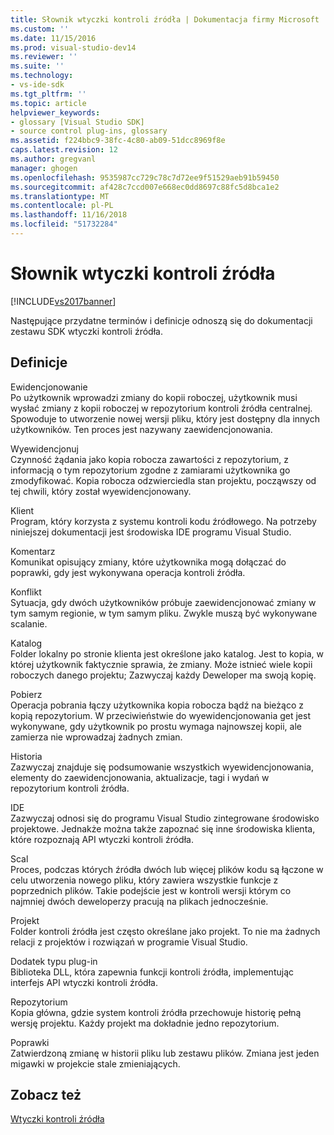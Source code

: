 ```yaml
---
title: Słownik wtyczki kontroli źródła | Dokumentacja firmy Microsoft
ms.custom: ''
ms.date: 11/15/2016
ms.prod: visual-studio-dev14
ms.reviewer: ''
ms.suite: ''
ms.technology:
- vs-ide-sdk
ms.tgt_pltfrm: ''
ms.topic: article
helpviewer_keywords:
- glossary [Visual Studio SDK]
- source control plug-ins, glossary
ms.assetid: f224bbc9-38fc-4c80-ab09-51dcc8969f8e
caps.latest.revision: 12
ms.author: gregvanl
manager: ghogen
ms.openlocfilehash: 9535987cc729c78c7d72ee9f51529aeb91b59450
ms.sourcegitcommit: af428c7ccd007e668ec0dd8697c88fc5d8bca1e2
ms.translationtype: MT
ms.contentlocale: pl-PL
ms.lasthandoff: 11/16/2018
ms.locfileid: "51732284"
---
```

# <a name="source-control-plug-in-glossary"></a>Słownik wtyczki kontroli źródła
[!INCLUDE[vs2017banner](../includes/vs2017banner.md)]

Następujące przydatne terminów i definicje odnoszą się do dokumentacji zestawu SDK wtyczki kontroli źródła.  
  
## <a name="definitions"></a>Definicje  
 Ewidencjonowanie  
 Po użytkownik wprowadzi zmiany do kopii roboczej, użytkownik musi wysłać zmiany z kopii roboczej w repozytorium kontroli źródła centralnej. Spowoduje to utworzenie nowej wersji pliku, który jest dostępny dla innych użytkowników. Ten proces jest nazywany zaewidencjonowania.  
  
 Wyewidencjonuj  
 Czynność żądania jako kopia robocza zawartości z repozytorium, z informacją o tym repozytorium zgodne z zamiarami użytkownika go zmodyfikować. Kopia robocza odzwierciedla stan projektu, począwszy od tej chwili, który został wyewidencjonowany.  
  
 Klient  
 Program, który korzysta z systemu kontroli kodu źródłowego. Na potrzeby niniejszej dokumentacji jest środowiska IDE programu Visual Studio.  
  
 Komentarz  
 Komunikat opisujący zmiany, które użytkownika mogą dołączać do poprawki, gdy jest wykonywana operacja kontroli źródła.  
  
 Konflikt  
 Sytuacja, gdy dwóch użytkowników próbuje zaewidencjonować zmiany w tym samym regionie, w tym samym pliku. Zwykle muszą być wykonywane scalanie.  
  
 Katalog  
 Folder lokalny po stronie klienta jest określone jako katalog. Jest to kopia, w której użytkownik faktycznie sprawia, że zmiany. Może istnieć wiele kopii roboczych danego projektu; Zazwyczaj każdy Deweloper ma swoją kopię.  
  
 Pobierz  
 Operacja pobrania łączy użytkownika kopia robocza bądź na bieżąco z kopią repozytorium. W przeciwieństwie do wyewidencjonowania get jest wykonywane, gdy użytkownik po prostu wymaga najnowszej kopii, ale zamierza nie wprowadzaj żadnych zmian.  
  
 Historia  
 Zazwyczaj znajduje się podsumowanie wszystkich wyewidencjonowania, elementy do zaewidencjonowania, aktualizacje, tagi i wydań w repozytorium kontroli źródła.  
  
 IDE  
 Zazwyczaj odnosi się do programu Visual Studio zintegrowane środowisko projektowe. Jednakże można także zapoznać się inne środowiska klienta, które rozpoznają API wtyczki kontroli źródła.  
  
 Scal  
 Proces, podczas których źródła dwóch lub więcej plików kodu są łączone w celu utworzenia nowego pliku, który zawiera wszystkie funkcje z poprzednich plików. Takie podejście jest w kontroli wersji którym co najmniej dwóch deweloperzy pracują na plikach jednocześnie.  
  
 Projekt  
 Folder kontroli źródła jest często określane jako projekt. To nie ma żadnych relacji z projektów i rozwiązań w programie Visual Studio.  
  
 Dodatek typu plug-in  
 Biblioteka DLL, która zapewnia funkcji kontroli źródła, implementując interfejs API wtyczki kontroli źródła.  
  
 Repozytorium  
 Kopia główna, gdzie system kontroli źródła przechowuje historię pełną wersję projektu. Każdy projekt ma dokładnie jedno repozytorium.  
  
 Poprawki  
 Zatwierdzoną zmianę w historii pliku lub zestawu plików. Zmiana jest jeden migawki w projekcie stale zmieniających.  
  
## <a name="see-also"></a>Zobacz też  
 [Wtyczki kontroli źródła](../extensibility/source-control-plug-ins.md)

